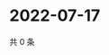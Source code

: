 # 2022-07-17

共 0 条

<!-- BEGIN WEIBO -->
<!-- 最后更新时间 Sun Jul 17 2022 14:18:54 GMT+0800 (China Standard Time) -->

<!-- END WEIBO -->
